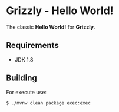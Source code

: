 # Grizzly - Hello World!

The classic **Hello World!** for **Grizzly**.

## Requirements

- JDK 1.8

## Building

For execute use:

`$ ./mvnw clean package exec:exec`

